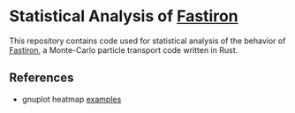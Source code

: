 # Statistical Analysis of [Fastiron]

This repository contains code used for statistical analysis of the behavior
of [Fastiron], a Monte-Carlo particle transport code written in Rust.



[Fastiron]: https://github.com/cea-hpc/fastiron

## References

- gnuplot heatmap [examples][1]

[1]: https://gnuplot.sourceforge.net/demo/heatmaps.html